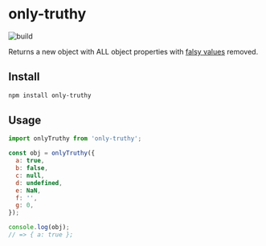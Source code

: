 # only-truthy

![build](https://github.com/jonyonson/only-truthy/actions/workflows/main.yml/badge.svg?event=push)

Returns a new object with ALL object properties with [falsy values](https://developer.mozilla.org/en-US/docs/Glossary/Falsy) removed.
## Install
```sh
npm install only-truthy
```

## Usage

```js
import onlyTruthy from 'only-truthy';

const obj = onlyTruthy({
  a: true,
  b: false,
  c: null,
  d: undefined,
  e: NaN,
  f: '',
  g: 0,
});

console.log(obj);
// => { a: true };
```
